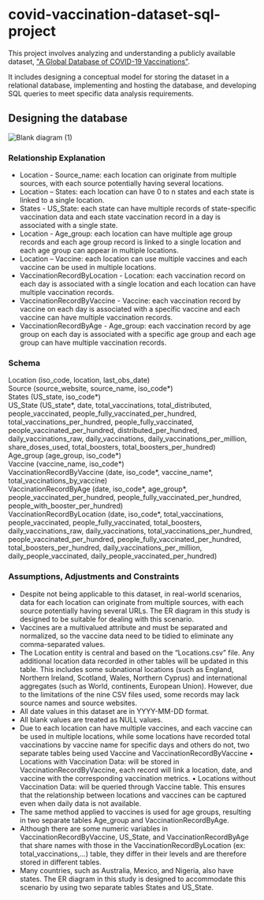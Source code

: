 # covid-vaccination-dataset-sql-project
This project involves analyzing and understanding a publicly available dataset, ["A Global Database of COVID-19 Vaccinations"](https://github.com/owid/covid-19-data/tree/master/public/data/vaccinations).

It includes designing a conceptual model for storing the dataset in a relational database, implementing and hosting the database, and developing SQL queries to meet specific data analysis requirements.

## Designing the database
![Blank diagram (1)](https://github.com/user-attachments/assets/d13aa01a-c74a-41bb-b25f-ea23156f9f04)


### Relationship Explanation
- Location - Source_name: each location can originate from multiple sources, with each source potentially having several locations.
- Location – States: each location can have 0 to n states and each state is linked to a single location.
- States - US_State: each state can have multiple records of state-specific vaccination data and each state vaccination record in a day is associated with a single state.
- Location - Age_group: each location can have multiple age group records and each age group record is linked to a single location and each age group can appear in multiple locations.
- Location – Vaccine: each location can use multiple vaccines and each vaccine can be used in multiple locations.
- VaccinationRecordByLocation - Location: each vaccination record on each day is associated with a single location and each location can have multiple vaccination records.
- VaccinationRecordByVaccine - Vaccine: each vaccination record by vaccine on each day is associated with a specific vaccine and each vaccine can have multiple vaccination records.
- VaccinationRecordByAge - Age_group: each vaccination record by age group on each day is associated with a specific age group and each age group can have multiple vaccination records.

### Schema
Location (iso_code, location, last_obs_date)\
Source (source_website, source_name, iso_code*)\
States (US_state, iso_code*)\
US_State (US_state*, date, total_vaccinations, total_distributed, people_vaccinated, people_fully_vaccinated_per_hundred, total_vaccinations_per_hundred, people_fully_vaccinated, people_vaccinated_per_hundred, distributed_per_hundred, daily_vaccinations_raw, daily_vaccinations, daily_vaccinations_per_million, share_doses_used, total_boosters, total_boosters_per_hundred)\
Age_group (age_group, iso_code*)\
Vaccine (vaccine_name, iso_code*)\
VaccinationRecordByVaccine (date, iso_code*, vaccine_name*, total_vaccinations_by_vaccine)\
VaccinationRecordByAge (date, iso_code*, age_group*, people_vaccinated_per_hundred, people_fully_vaccinated_per_hundred, people_with_booster_per_hundred)\
VaccinationRecordByLocation (date, iso_code*, total_vaccinations, people_vaccinated, people_fully_vaccinated, total_boosters, daily_vaccinations_raw, daily_vaccinations, total_vaccinations_per_hundred, people_vaccinated_per_hundred, people_fully_vaccinated_per_hundred, total_boosters_per_hundred, daily_vaccinations_per_million, daily_people_vaccinated, daily_people_vaccinated_per_hundred)

### Assumptions, Adjustments and Constraints
- Despite not being applicable to this dataset, in real-world scenarios, data for each location can originate from multiple sources, with each source potentially having several URLs. The ER diagram in this study is designed to be suitable for dealing with this scenario.
- Vaccines are a multivalued attribute and must be separated and normalized, so the vaccine data need to be tidied to eliminate any comma-separated values.
- The Location entity is central and based on the “Locations.csv” file. Any additional location data recorded in other tables will be updated in this table. This includes some subnational locations (such as England, Northern Ireland, Scotland, Wales, Northern Cyprus) and international aggregates (such as World, continents, European Union). However, due to the limitations of the nine CSV files used, some records may lack source names and source websites.
- All date values in this dataset are in YYYY-MM-DD format.
- All blank values are treated as NULL values.
- Due to each location can have multiple vaccines, and each vaccine can be used in multiple locations, while some locations have recorded total vaccinations by vaccine name for specific days and others do not, two separate tables being used Vaccine and VaccinationRecordByVaccine
•	Locations with Vaccination Data: will be stored in VaccinationRecordByVaccine, each record will link a location, date, and vaccine with the corresponding vaccination metrics.
•	Locations without Vaccination Data: will be queried through Vaccine table. This ensures that the relationship between locations and vaccines can be captured even when daily data is not available.
- The same method applied to vaccines is used for age groups, resulting in two separate tables Age_group and VaccinationRecordByAge.
- Although there are some numeric variables in VaccinationRecordByVaccine, US_State, and VaccinationRecordByAge that share names with those in the VaccinationRecordByLocation (ex: total_vaccinations,…) table, they differ in their levels and are therefore stored in different tables.
- Many countries, such as Australia, Mexico, and Nigeria, also have states. The ER diagram in this study is designed to accommodate this scenario by using two separate tables States and US_State.
